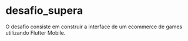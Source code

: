 # desafio_supera

O desafio consiste em construir a interface de um ecommerce de games utilizando Flutter Mobile.

